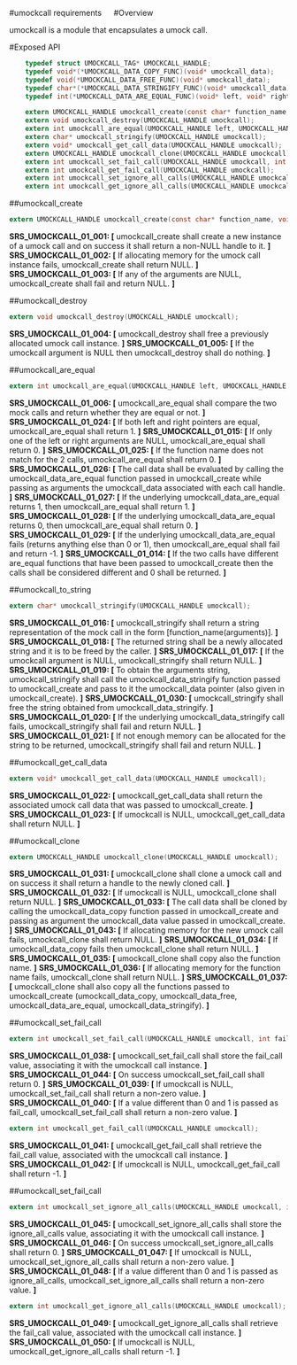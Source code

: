 #umockcall requirements
 
#Overview

umockcall is a module that encapsulates a umock call.

#Exposed API

```c
    typedef struct UMOCKCALL_TAG* UMOCKCALL_HANDLE;
    typedef void*(*UMOCKCALL_DATA_COPY_FUNC)(void* umockcall_data);
    typedef void(*UMOCKCALL_DATA_FREE_FUNC)(void* umockcall_data);
    typedef char*(*UMOCKCALL_DATA_STRINGIFY_FUNC)(void* umockcall_data);
    typedef int(*UMOCKCALL_DATA_ARE_EQUAL_FUNC)(void* left, void* right);

    extern UMOCKCALL_HANDLE umockcall_create(const char* function_name, void* umockcall_data, UMOCKCALL_DATA_COPY_FUNC umockcall_data_copy, UMOCKCALL_DATA_FREE_FUNC umockcall_data_free, UMOCKCALL_DATA_STRINGIFY_FUNC umockcall_data_stringify, UMOCKCALL_DATA_ARE_EQUAL_FUNC umockcall_data_are_equal);
    extern void umockcall_destroy(UMOCKCALL_HANDLE umockcall);
    extern int umockcall_are_equal(UMOCKCALL_HANDLE left, UMOCKCALL_HANDLE right);
    extern char* umockcall_stringify(UMOCKCALL_HANDLE umockcall);
    extern void* umockcall_get_call_data(UMOCKCALL_HANDLE umockcall);
    extern UMOCKCALL_HANDLE umockcall_clone(UMOCKCALL_HANDLE umockcall);
    extern int umockcall_set_fail_call(UMOCKCALL_HANDLE umockcall, int fail_call);
    extern int umockcall_get_fail_call(UMOCKCALL_HANDLE umockcall);
    extern int umockcall_set_ignore_all_calls(UMOCKCALL_HANDLE umockcall, int ignore_all_calls);
    extern int umockcall_get_ignore_all_calls(UMOCKCALL_HANDLE umockcall);
```

##umockcall_create

```c
extern UMOCKCALL_HANDLE umockcall_create(const char* function_name, void* umockcall_data, UMOCKCALL_DATA_COPY_FUNC umockcall_data_copy, UMOCKCALL_DATA_FREE_FUNC umockcall_data_free, UMOCKCALL_DATA_STRINGIFY_FUNC umockcall_data_stringify, UMOCKCALL_DATA_ARE_EQUAL_FUNC umockcall_data_are_equal);
```

**SRS_UMOCKCALL_01_001: [** umockcall_create shall create a new instance of a umock call and on success it shall return a non-NULL handle to it. **]**
**SRS_UMOCKCALL_01_002: [** If allocating memory for the umock call instance fails, umockcall_create shall return NULL. **]**
**SRS_UMOCKCALL_01_003: [** If any of the arguments are NULL, umockcall_create shall fail and return NULL. **]**   

##umockcall_destroy

```c
extern void umockcall_destroy(UMOCKCALL_HANDLE umockcall);
```

**SRS_UMOCKCALL_01_004: [** umockcall_destroy shall free a previously allocated umock call instance. **]**
**SRS_UMOCKCALL_01_005: [** If the umockcall argument is NULL then umockcall_destroy shall do nothing. **]**   

##umockcall_are_equal

```c
extern int umockcall_are_equal(UMOCKCALL_HANDLE left, UMOCKCALL_HANDLE right);
```

**SRS_UMOCKCALL_01_006: [** umockcall_are_equal shall compare the two mock calls and return whether they are equal or not. **]**
**SRS_UMOCKCALL_01_024: [** If both left and right pointers are equal, umockcall_are_equal shall return 1. **]**
**SRS_UMOCKCALL_01_015: [** If only one of the left or right arguments are NULL, umockcall_are_equal shall return 0. **]** 
**SRS_UMOCKCALL_01_025: [** If the function name does not match for the 2 calls, umockcall_are_equal shall return 0. **]**
**SRS_UMOCKCALL_01_026: [** The call data shall be evaluated by calling the umockcall_data_are_equal function passed in umockcall_create while passing as arguments the umockcall_data associated with each call handle. **]**
**SRS_UMOCKCALL_01_027: [** If the underlying umockcall_data_are_equal returns 1, then umockcall_are_equal shall return 1. **]**
**SRS_UMOCKCALL_01_028: [** If the underlying umockcall_data_are_equal returns 0, then umockcall_are_equal shall return 0. **]**
**SRS_UMOCKCALL_01_029: [** If the underlying umockcall_data_are_equal fails (returns anything else than 0 or 1), then umockcall_are_equal shall fail and return -1. **]**
**SRS_UMOCKCALL_01_014: [** If the two calls have different are_equal functions that have been passed to umockcall_create then the calls shall be considered different and 0 shall be returned. **]**

##umockcall_to_string

```c
extern char* umockcall_stringify(UMOCKCALL_HANDLE umockcall);
```

**SRS_UMOCKCALL_01_016: [** umockcall_stringify shall return a string representation of the mock call in the form \[function_name(arguments)\]. **]**
**SRS_UMOCKCALL_01_018: [** The returned string shall be a newly allocated string and it is to be freed by the caller. **]**
**SRS_UMOCKCALL_01_017: [** If the umockcall argument is NULL, umockcall_stringify shall return NULL. **]**
**SRS_UMOCKCALL_01_019: [** To obtain the arguments string, umockcall_stringify shall call the umockcall_data_stringify function passed to umockcall_create and pass to it the umockcall_data pointer (also given in umockcall_create). **]** 
**SRS_UMOCKCALL_01_030: [** umockcall_stringify shall free the string obtained from umockcall_data_stringify. **]**
**SRS_UMOCKCALL_01_020: [** If the underlying umockcall_data_stringify call fails, umockcall_stringify shall fail and return NULL. **]**
**SRS_UMOCKCALL_01_021: [** If not enough memory can be allocated for the string to be returned, umockcall_stringify shall fail and return NULL. **]** 

##umockcall_get_call_data

```c
extern void* umockcall_get_call_data(UMOCKCALL_HANDLE umockcall);
```

**SRS_UMOCKCALL_01_022: [** umockcall_get_call_data shall return the associated umock call data that was passed to umockcall_create. **]**
**SRS_UMOCKCALL_01_023: [** If umockcall is NULL, umockcall_get_call_data shall return NULL. **]**

##umockcall_clone

```c
extern UMOCKCALL_HANDLE umockcall_clone(UMOCKCALL_HANDLE umockcall);
```

**SRS_UMOCKCALL_01_031: [** umockcall_clone shall clone a umock call and on success it shall return a handle to the newly cloned call. **]**
**SRS_UMOCKCALL_01_032: [** If umockcall is NULL, umockcall_clone shall return NULL. **]**
**SRS_UMOCKCALL_01_033: [** The call data shall be cloned by calling the umockcall_data_copy function passed in umockcall_create and passing as argument the umockcall_data value passed in umockcall_create. **]**
**SRS_UMOCKCALL_01_043: [** If allocating memory for the new umock call fails, umockcall_clone shall return NULL. **]**
**SRS_UMOCKCALL_01_034: [** If umockcall_data_copy fails then umockcall_clone shall return NULL. **]**
**SRS_UMOCKCALL_01_035: [** umockcall_clone shall copy also the function name. **]**
**SRS_UMOCKCALL_01_036: [** If allocating memory for the function name fails, umockcall_clone shall return NULL. **]**
**SRS_UMOCKCALL_01_037: [** umockcall_clone shall also copy all the functions passed to umockcall_create (umockcall_data_copy, umockcall_data_free, umockcall_data_are_equal, umockcall_data_stringify). **]**

##umockcall_set_fail_call

```c
extern int umockcall_set_fail_call(UMOCKCALL_HANDLE umockcall, int fail_call);
```

**SRS_UMOCKCALL_01_038: [** umockcall_set_fail_call shall store the fail_call value, associating it with the umockcall call instance. **]**
**SRS_UMOCKCALL_01_044: [** On success umockcall_set_fail_call shall return 0. **]**
**SRS_UMOCKCALL_01_039: [** If umockcall is NULL, umockcall_set_fail_call shall return a non-zero value. **]**
**SRS_UMOCKCALL_01_040: [** If a value different than 0 and 1 is passed as fail_call, umockcall_set_fail_call shall return a non-zero value. **]**

```c
extern int umockcall_get_fail_call(UMOCKCALL_HANDLE umockcall);
```

**SRS_UMOCKCALL_01_041: [** umockcall_get_fail_call shall retrieve the fail_call value, associated with the umockcall call instance. **]**
**SRS_UMOCKCALL_01_042: [** If umockcall is NULL, umockcall_get_fail_call shall return -1. **]**
 
##umockcall_set_fail_call

```c
extern int umockcall_set_ignore_all_calls(UMOCKCALL_HANDLE umockcall, int ignore_all_calls);
```

**SRS_UMOCKCALL_01_045: [** umockcall_set_ignore_all_calls shall store the ignore_all_calls value, associating it with the umockcall call instance. **]**
**SRS_UMOCKCALL_01_046: [** On success umockcall_set_ignore_all_calls shall return 0. **]**
**SRS_UMOCKCALL_01_047: [** If umockcall is NULL, umockcall_set_ignore_all_calls shall return a non-zero value. **]**
**SRS_UMOCKCALL_01_048: [** If a value different than 0 and 1 is passed as ignore_all_calls, umockcall_set_ignore_all_calls shall return a non-zero value. **]**

```c
extern int umockcall_get_ignore_all_calls(UMOCKCALL_HANDLE umockcall);
```

**SRS_UMOCKCALL_01_049: [** umockcall_get_ignore_all_calls shall retrieve the fail_call value, associated with the umockcall call instance. **]**
**SRS_UMOCKCALL_01_050: [** If umockcall is NULL, umockcall_get_ignore_all_calls shall return -1. **]**
 